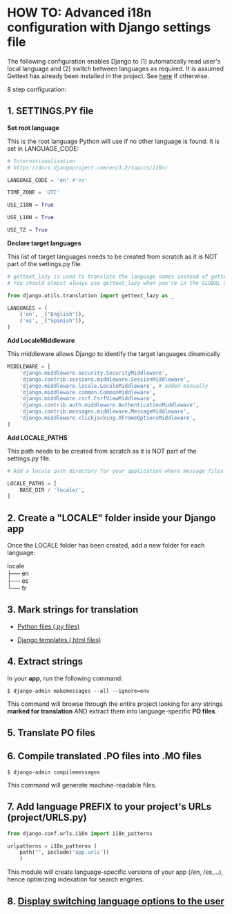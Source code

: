 # HOW TO: Advanced i18n configuration with Django settings file

The following configuration enables Django to (1) automatically read user's local language and (2) switch between languages as required.
It is assumed Gettext has already been installed in the project. See [here](/assets/django/README.md) if otherwise.

8 step configuration:

## 1. SETTINGS.PY file

**Set root language**

This is the root language Python will use if no other language is found.
It is set in LANGUAGE_CODE:
``` Python
# Internationalization
# https://docs.djangoproject.com/en/3.2/topics/i18n/

LANGUAGE_CODE = 'en' #'es'

TIME_ZONE = 'UTC'

USE_I18N = True

USE_L10N = True

USE_TZ = True

```
**Declare target languages**

This list of target languages needs to be created from scratch as it is NOT part of the settings.py file.
``` Python
# gettext_lazy is used to translate the language names instead of gettext to prevent circular imports.
# You should almost always use gettext_lazy when you're in the GLOBAL SCOPE.

from django.utils.translation import gettext_lazy as _

LANGUAGES = (
    ('en', _("English")),
    ('es', _("Spanish")),
)
```
**Add LocaleMiddleware**

This middleware allows Django to identify the target languages dinamically
``` Python
MIDDLEWARE = [
    'django.middleware.security.SecurityMiddleware',
    'django.contrib.sessions.middleware.SessionMiddleware',
    'django.middleware.locale.LocaleMiddleware', # added manually
    'django.middleware.common.CommonMiddleware',
    'django.middleware.csrf.CsrfViewMiddleware',
    'django.contrib.auth.middleware.AuthenticationMiddleware',
    'django.contrib.messages.middleware.MessageMiddleware',
    'django.middleware.clickjacking.XFrameOptionsMiddleware',
]
```
**Add LOCALE_PATHS**

This path needs to be created from scratch as it is NOT part of the settings.py file.
``` Python
# Add a locale path directory for your application where message files will reside:

LOCALE_PATHS = [
    BASE_DIR / 'locale/',
]
```
## 2. Create a "LOCALE" **folder** inside your Django **app**

Once the LOCALE folder has been created, add a new folder for each language:

locale </br>
├── en </br>
├── es </br>
└── fr

## 3. Mark strings for translation

- [Python files (\.py files)](/assets/python/gettext/README.md)
 
- [Django templates (\.html files)](/assets/django/templates_mark_for_translation/README.md)

## 4. Extract strings

In your **app**, run the following command:
``` Linux
$ django-admin makemessages --all --ignore=env
```
This command will browse through the entire project looking for any strings **marked for translation** AND extract them into language-specific **PO files**.

## 5. Translate PO files

## 6. Compile translated .PO files into .MO files
``` Linux
$ django-admin compilemessages
```
This command will generate machine-readable files.

## 7. Add language PREFIX to your **project**'s URLs (project/URLS.py)
``` Python
from django.conf.urls.i18n import i18n_patterns

urlpatterns = i18n_patterns (
	path("", include('app.urls'))
	)
```
This module will create language-specific versions of your app (/en, /es,...), hence optimizing indexation for search engines.

## 8. [Display switching language options to the user](/assets/django/switch_languages/README.md)